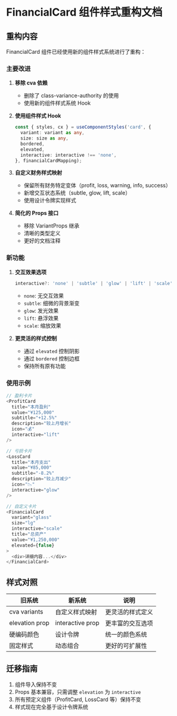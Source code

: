 # FinancialCard 组件样式重构文档

## 重构内容

FinancialCard 组件已经使用新的组件样式系统进行了重构：

### 主要改进

1. **移除 cva 依赖**
   - 删除了 class-variance-authority 的使用
   - 使用新的组件样式系统 Hook

2. **使用组件样式 Hook**
   ```typescript
   const { styles, cx } = useComponentStyles('card', {
     variant: variant as any,
     size: size as any,
     bordered,
     elevated,
     interactive: interactive !== 'none',
   }, financialCardMapping);
   ```

3. **自定义财务样式映射**
   - 保留所有财务特定变体（profit, loss, warning, info, success）
   - 新增交互状态系统（subtle, glow, lift, scale）
   - 使用设计令牌实现样式

4. **简化的 Props 接口**
   - 移除 VariantProps 继承
   - 清晰的类型定义
   - 更好的文档注释

### 新功能

1. **交互效果选项**
   ```typescript
   interactive?: 'none' | 'subtle' | 'glow' | 'lift' | 'scale'
   ```
   - `none`: 无交互效果
   - `subtle`: 细微的背景渐变
   - `glow`: 发光效果
   - `lift`: 悬浮效果
   - `scale`: 缩放效果

2. **更灵活的样式控制**
   - 通过 `elevated` 控制阴影
   - 通过 `bordered` 控制边框
   - 保持所有原有功能

### 使用示例

```typescript
// 盈利卡片
<ProfitCard
  title="本月盈利"
  value="¥125,000"
  subtitle="+12.5%"
  description="较上月增长"
  icon="💰"
  interactive="lift"
/>

// 亏损卡片
<LossCard
  title="本月支出"
  value="¥85,000"
  subtitle="-8.2%"
  description="较上月减少"
  icon="📉"
  interactive="glow"
/>

// 自定义卡片
<FinancialCard
  variant="glass"
  size="lg"
  interactive="scale"
  title="总资产"
  value="¥1,250,000"
  elevated={false}
>
  <div>详细内容...</div>
</FinancialCard>
```

## 样式对照

| 旧系统 | 新系统 | 说明 |
|--------|--------|------|
| cva variants | 自定义样式映射 | 更灵活的样式定义 |
| elevation prop | interactive prop | 更丰富的交互选项 |
| 硬编码颜色 | 设计令牌 | 统一的颜色系统 |
| 固定样式 | 动态组合 | 更好的可扩展性 |

## 迁移指南

1. 组件导入保持不变
2. Props 基本兼容，只需调整 `elevation` 为 `interactive`
3. 所有预定义组件（ProfitCard, LossCard 等）保持不变
4. 样式现在完全基于设计令牌系统